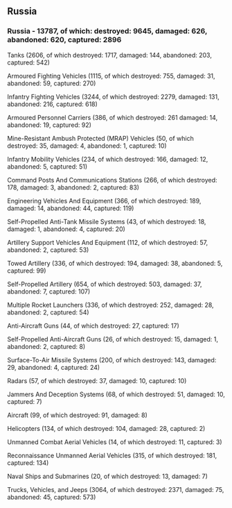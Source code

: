 
 
 ## Russia
 
 ### Russia - 13787, of which: destroyed: 9645, damaged: 626, abandoned: 620, captured: 2896

 

 

 Tanks (2606, of which destroyed: 1717, damaged: 144, abandoned: 203, captured: 542)

 Armoured Fighting Vehicles (1115, of which destroyed: 755, damaged: 31, abandoned: 59, captured: 270)

 Infantry Fighting Vehicles (3244, of which destroyed: 2279, damaged: 131, abandoned: 216, captured: 618)

 Armoured Personnel Carriers (386, of which destroyed: 261 damaged: 14, abandoned: 19, captured: 92)

 Mine-Resistant Ambush Protected (MRAP) Vehicles (50, of which destroyed: 35, damaged: 4, abandoned: 1, captured: 10)

 Infantry Mobility Vehicles (234, of which destroyed: 166, damaged: 12, abandoned: 5, captured: 51)

 Command Posts And Communications Stations (266, of which destroyed: 178, damaged: 3, abandoned: 2, captured: 83)

 Engineering Vehicles And Equipment (366, of which destroyed: 189, damaged: 14, abandoned: 44, captured: 119)

 Self-Propelled Anti-Tank Missile Systems (43, of which destroyed: 18, damaged: 1, abandoned: 4, captured: 20)

 Artillery Support Vehicles And Equipment (112, of which destroyed: 57, abandoned: 2, captured: 53)

 Towed Artillery (336, of which destroyed: 194, damaged: 38, abandoned: 5, captured: 99)

 Self-Propelled Artillery (654, of which destroyed: 503, damaged: 37, abandoned: 7, captured: 107)

 Multiple Rocket Launchers (336, of which destroyed: 252, damaged: 28, abandoned: 2, captured: 54)

 Anti-Aircraft Guns (44, of which destroyed: 27, captured: 17)

 Self-Propelled Anti-Aircraft Guns (26, of which destroyed: 15, damaged: 1, abandoned: 2, captured: 8)

 Surface-To-Air Missile Systems (200, of which destroyed: 143, damaged: 29, abandoned: 4, captured: 24)

 Radars (57, of which destroyed: 37, damaged: 10, captured: 10)

 Jammers And Deception Systems (68, of which destroyed: 51, damaged: 10, captured: 7)

 Aircraft (99, of which destroyed: 91, damaged: 8)

 Helicopters (134, of which destroyed: 104, damaged: 28, captured: 2)

 Unmanned Combat Aerial Vehicles (14, of which destroyed: 11, captured: 3)

 Reconnaissance Unmanned Aerial Vehicles (315, of which destroyed: 181, captured: 134)

 Naval Ships and Submarines (20, of which destroyed: 13, damaged: 7)

 Trucks, Vehicles, and Jeeps (3064, of which destroyed: 2371, damaged: 75, abandoned: 45, captured: 573)

